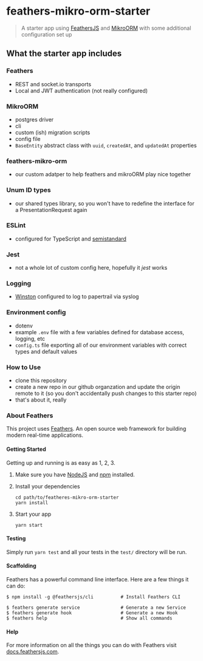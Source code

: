 # feathers-mikro-orm-starter

> A starter app using [FeathersJS](https://feathersjs.com) and [MikroORM](https://mikro-orm.io) with some additional configuration set up

## What the starter app includes
### Feathers
- REST and socket.io transports
- Local and JWT authentication (not really configured)

### MikroORM
- postgres driver
- cli
- custom (ish) migration scripts
- config file
- `BaseEntity` abstract class with `uuid`, `createdAt`, and `updatedAt` properties

### feathers-mikro-orm
- our custom adatper to help feathers and mikroORM play nice together

### Unum ID types
- our shared types library, so you won't have to redefine the interface for a PresentationRequest again

### ESLint
- configured for TypeScript and [semistandard](https://github.com/standard/semistandard)

### Jest
- not a whole lot of custom config here, hopefully it _jest_ works

### Logging
- [Winston](https://github.com/winstonjs/winston) configured to log to papertrail via syslog

### Environment config
- dotenv
- example `.env` file with a few variables defined for database access, logging, etc
- `config.ts` file exporting all of our environment variables with correct types and default values

### How to Use
- clone this repository
- create a new repo in our github organzation and update the origin remote to it (so you don't accidentally push changes to this starter repo) 
- that's about it, really


### About Feathers

This project uses [Feathers](http://feathersjs.com). An open source web framework for building modern real-time applications.

#### Getting Started

Getting up and running is as easy as 1, 2, 3.

1. Make sure you have [NodeJS](https://nodejs.org/) and [npm](https://www.npmjs.com/) installed.
2. Install your dependencies

    ```
    cd path/to/featheres-mikro-orm-starter
    yarn install
    ```

3. Start your app

    ```
    yarn start
    ```

#### Testing

Simply run `yarn test` and all your tests in the `test/` directory will be run.

#### Scaffolding

Feathers has a powerful command line interface. Here are a few things it can do:

```
$ npm install -g @feathersjs/cli          # Install Feathers CLI

$ feathers generate service               # Generate a new Service
$ feathers generate hook                  # Generate a new Hook
$ feathers help                           # Show all commands
```

#### Help

For more information on all the things you can do with Feathers visit [docs.feathersjs.com](http://docs.feathersjs.com).
